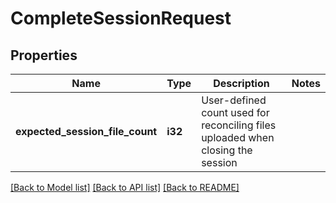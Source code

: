 # CompleteSessionRequest

## Properties

Name | Type | Description | Notes
------------ | ------------- | ------------- | -------------
**expected_session_file_count** | **i32** | User-defined count used for reconciling files uploaded when closing the session | 

[[Back to Model list]](../README.md#documentation-for-models) [[Back to API list]](../README.md#documentation-for-api-endpoints) [[Back to README]](../README.md)


